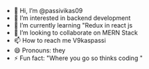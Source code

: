 - 👋 Hi, I’m @passivikas09
- 👀 I’m interested in backend development
- 🌱 I’m currently learning "Redux in react js
- 💞️ I’m looking to collaborate on MERN Stack
- 📫 How to reach me V9kaspassi
- 😄 Pronouns: they
- ⚡ Fun fact: "Where you go so thinks coding "

